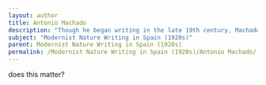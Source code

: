 ```yaml
---
layout: author
title: Antonio Machado
description: "Though he began writing in the late 19th century, Machado's work in the 1920s embodies modernist ideals, focusing on nature and the Spanish landscape, especially in his famous collection 'Soledades, Galerías y Otros Poemas'."
subject: "Modernist Nature Writing in Spain (1920s)"
parent: Modernist Nature Writing in Spain (1920s)
permalink: /Modernist Nature Writing in Spain (1920s)/Antonio Machado/
---
```


does this matter?
